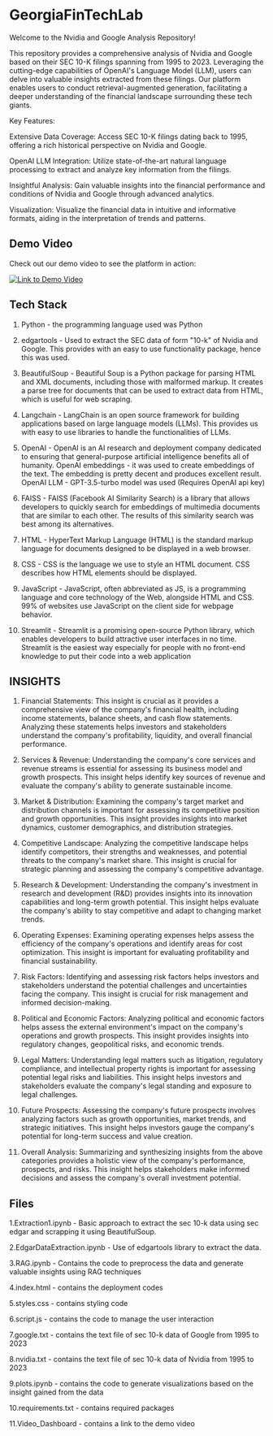 # GeorgiaFinTechLab
Welcome to the Nvidia and Google Analysis Repository!

This repository provides a comprehensive analysis of Nvidia and Google based on their SEC 10-K filings spanning from 1995 to 2023. Leveraging the cutting-edge capabilities of OpenAI's Language Model (LLM), users can delve into valuable insights extracted from these filings. Our platform enables users to conduct retrieval-augmented generation, facilitating a deeper understanding of the financial landscape surrounding these tech giants.

Key Features:

Extensive Data Coverage: Access SEC 10-K filings dating back to 1995, offering a rich historical perspective on Nvidia and Google.

OpenAI LLM Integration: Utilize state-of-the-art natural language processing to extract and analyze key information from the filings.

Insightful Analysis: Gain valuable insights into the financial performance and conditions of Nvidia and Google through advanced analytics.

Visualization: Visualize the financial data in intuitive and informative formats, aiding in the interpretation of trends and patterns.

## Demo Video

Check out our demo video to see the platform in action:

[![ Link to Demo Video]()](https://youtu.be/CQXHkmRaeMQ)

## Tech Stack

1. Python - the programming language used was Python

2. edgartools - Used to extract the SEC data of form "10-k" of Nvidia and Google.
   This provides with an easy to use functionality package, hence this was used.

3. BeautifulSoup - Beautiful Soup is a Python package for parsing HTML and XML documents, including those with malformed markup. It creates a parse tree for documents that 
   can be used to extract data from HTML, which is useful for web scraping.

4. Langchain - LangChain is an open source framework for building applications based on large language models (LLMs).
   This provides us with easy to use libraries to handle the functionalities of LLMs.

5. OpenAI - OpenAI is an AI research and deployment company dedicated to ensuring that general-purpose artificial 
   intelligence benefits all of humanity.
   OpenAI embeddings - it was used to create embeddings of the text.
   The embedding is pretty decent and produces excellent result.
   OpenAI LLM - GPT-3.5-turbo model was used (Requires OpenAI api key)

6. FAISS - FAISS (Facebook AI Similarity Search) is a library that allows developers to quickly search for embeddings of 
   multimedia documents that are similar to each other.
   The results of this similarity search was best among its alternatives.

7. HTML - HyperText Markup Language (HTML) is the standard markup language for documents designed to be displayed in a web 
   browser.

8. CSS - CSS is the language we use to style an HTML document. CSS describes how HTML elements should be displayed.

9. JavaScript - JavaScript, often abbreviated as JS, is a programming language and core technology of the Web, alongside 
   HTML and CSS. 99% of websites use JavaScript on the client side for webpage behavior.

10. Streamlit - Streamlit is a promising open-source Python library, which enables developers to build attractive user 
    interfaces in no time. Streamlit is the easiest way especially for people with no front-end knowledge to put their code 
    into a web application


## INSIGHTS 

1. Financial Statements: This insight is crucial as it provides a comprehensive view of the company's financial health, including income statements, balance sheets, and cash flow statements. Analyzing these statements helps investors and stakeholders understand the company's profitability, liquidity, and overall financial performance.
   
2. Services & Revenue: Understanding the company's core services and revenue streams is essential for assessing its business model and growth prospects. This insight helps identify key sources of revenue and evaluate the company's ability to generate sustainable income.
   
3. Market & Distribution: Examining the company's target market and distribution channels is important for assessing its competitive position and growth opportunities. This insight provides insights into market dynamics, customer demographics, and distribution strategies.
   
4. Competitive Landscape: Analyzing the competitive landscape helps identify competitors, their strengths and weaknesses, and potential threats to the company's market share. This insight is crucial for strategic planning and assessing the company's competitive advantage.
   
5. Research & Development: Understanding the company's investment in research and development (R&D) provides insights into its innovation capabilities and long-term growth potential. This insight helps evaluate the company's ability to stay competitive and adapt to changing market trends.
   
6. Operating Expenses: Examining operating expenses helps assess the efficiency of the company's operations and identify areas for cost optimization. This insight is important for evaluating profitability and financial sustainability.
   
7. Risk Factors: Identifying and assessing risk factors helps investors and stakeholders understand the potential challenges and uncertainties facing the company. This insight is crucial for risk management and informed decision-making.
   
8. Political and Economic Factors: Analyzing political and economic factors helps assess the external environment's impact on the company's operations and growth prospects. This insight provides insights into regulatory changes, geopolitical risks, and economic trends.
   
9. Legal Matters: Understanding legal matters such as litigation, regulatory compliance, and intellectual property rights is important for assessing potential legal risks and liabilities. This insight helps investors and stakeholders evaluate the company's legal standing and exposure to legal challenges.
    
10. Future Prospects: Assessing the company's future prospects involves analyzing factors such as growth opportunities, market trends, and strategic initiatives. This insight helps investors gauge the company's potential for long-term success and value creation.
    
11. Overall Analysis: Summarizing and synthesizing insights from the above categories provides a holistic view of the company's performance, prospects, and risks. This insight helps stakeholders make informed decisions and assess the company's overall investment potential.


## Files

1.Extraction1.ipynb - Basic approach to extract the sec 10-k data using sec edgar and scrapping it using BeautifulSoup.

2.EdgarDataExtraction.ipynb - Use of edgartools library to extract the data.

3.RAG.ipynb - Contains the code to preprocess the data and generate valuable insights using RAG techniques

4.index.html - contains the deployment codes

5.styles.css - contains styling code

6.script.js - contains the code to manage the user interaction 

7.google.txt - contains the text file of sec 10-k data of Google from 1995 to 2023

8.nvidia.txt - contains the text file of sec 10-k data of Nvidia from 1995 to 2023

9.plots.ipynb - contains the code to generate visualizations based on the insight gained from the data

10.requirements.txt - contains required packages

11.Video_Dashboard - contains a link to the demo video




   


   
